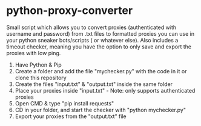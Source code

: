 # python-proxy-converter
Small script which allows you to convert proxies (authenticated with username and password)  from .txt files to formatted proxies you can use in your python sneaker bots/scripts ( or whatever else). Also includes a timeout checker, meaning you have the option to only save  and export the proxies with low ping.

1. Have Python & Pip
2. Create a folder and add the file "mychecker.py" with the code in it or clone this repository
3. Create the files "input.txt" & "output.txt" inside the same folder
4. Place your proxies inside "input.txt" - Note: only supports authenticated proxies
5. Open CMD & type "pip install requests"
6. CD in your folder, and start the checker with "python mychecker.py"
7. Export your proxies from the "output.txt" file
